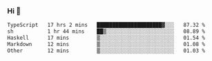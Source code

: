 ### Hi 👋

<!--START_SECTION:waka-->

```txt
TypeScript   17 hrs 2 mins   █████████████████████▓░░░   87.32 %
sh           1 hr 44 mins    ██▒░░░░░░░░░░░░░░░░░░░░░░   08.89 %
Haskell      17 mins         ▒░░░░░░░░░░░░░░░░░░░░░░░░   01.54 %
Markdown     12 mins         ▒░░░░░░░░░░░░░░░░░░░░░░░░   01.08 %
Other        12 mins         ▒░░░░░░░░░░░░░░░░░░░░░░░░   01.03 %
```

<!--END_SECTION:waka-->
